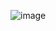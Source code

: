 
![image](https://user-images.githubusercontent.com/73014464/142029596-dab73bf6-44eb-40bb-9807-acf316bdd3a8.png)


